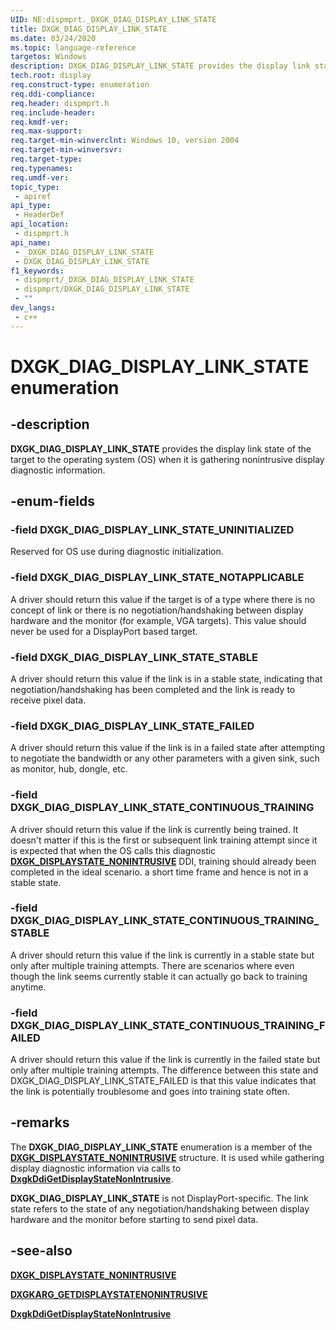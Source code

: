 ```yaml
---
UID: NE:dispmprt._DXGK_DIAG_DISPLAY_LINK_STATE
title: DXGK_DIAG_DISPLAY_LINK_STATE
ms.date: 03/24/2020
ms.topic: language-reference
targetos: Windows
description: DXGK_DIAG_DISPLAY_LINK_STATE provides the display link state of the target to the operating system (OS) when it is gathering nonintrusive display diagnostic information.
tech.root: display
req.construct-type: enumeration
req.ddi-compliance: 
req.header: dispmprt.h
req.include-header: 
req.kmdf-ver: 
req.max-support: 
req.target-min-winverclnt: Windows 10, version 2004
req.target-min-winversvr: 
req.target-type: 
req.typenames: 
req.umdf-ver: 
topic_type:
 - apiref
api_type:
 - HeaderDef
api_location:
 - dispmprt.h
api_name:
 - _DXGK_DIAG_DISPLAY_LINK_STATE
 - DXGK_DIAG_DISPLAY_LINK_STATE
f1_keywords:
 - dispmprt/_DXGK_DIAG_DISPLAY_LINK_STATE
 - dispmprt/DXGK_DIAG_DISPLAY_LINK_STATE
 - ""
dev_langs:
 - c++
---
```


# DXGK_DIAG_DISPLAY_LINK_STATE enumeration

## -description

**DXGK_DIAG_DISPLAY_LINK_STATE** provides the display link state of the target to the operating system (OS) when it is gathering nonintrusive display diagnostic information.

## -enum-fields

### -field DXGK_DIAG_DISPLAY_LINK_STATE_UNINITIALIZED

Reserved for OS use during diagnostic initialization.

### -field DXGK_DIAG_DISPLAY_LINK_STATE_NOTAPPLICABLE

A driver should return this value if the target is of a type where there is no concept of link or there is no negotiation/handshaking between display hardware and the monitor (for example, VGA targets). This value should never be used for a DisplayPort based target.

### -field DXGK_DIAG_DISPLAY_LINK_STATE_STABLE

A driver should return this value if the link is in a stable state, indicating that negotiation/handshaking has been completed and the link is ready to receive pixel data.

### -field DXGK_DIAG_DISPLAY_LINK_STATE_FAILED

A driver should return this value if the link is in a failed state after attempting to negotiate the bandwidth or any other parameters with a given sink, such as monitor, hub, dongle, etc.

### -field DXGK_DIAG_DISPLAY_LINK_STATE_CONTINUOUS_TRAINING

A driver should return this value if the link is currently being trained. It doesn't matter if this is the first or subsequent link training attempt since it is expected that when the OS calls this diagnostic [**DXGK_DISPLAYSTATE_NONINTRUSIVE**](ns-dispmprt-dxgk_displaystate_nonintrusive.md) DDI, training should already been completed in the ideal scenario. a short time frame and hence is not in a stable state.

### -field DXGK_DIAG_DISPLAY_LINK_STATE_CONTINUOUS_TRAINING_STABLE

A driver should return this value if the link is currently in a stable state but only after multiple training attempts. There are scenarios where even though the link seems currently stable it can actually go back to training anytime.

### -field DXGK_DIAG_DISPLAY_LINK_STATE_CONTINUOUS_TRAINING_FAILED

A driver should return this value if the link is currently in the failed state but only after multiple training attempts. The difference between this state and DXGK_DIAG_DISPLAY_LINK_STATE_FAILED is that this value indicates that the link is potentially troublesome and goes into training state often.

## -remarks

The **DXGK_DIAG_DISPLAY_LINK_STATE** enumeration is a member of the [**DXGK_DISPLAYSTATE_NONINTRUSIVE**](ns-dispmprt-dxgk_displaystate_nonintrusive.md) structure. It is used while gathering display diagnostic information via calls to [**DxgkDdiGetDisplayStateNonIntrusive**](nc-dispmprt-dxgkddi_getdisplaystatenonintrusive.md).

**DXGK_DIAG_DISPLAY_LINK_STATE** is not DisplayPort-specific. The link state refers to the state of any negotiation/handshaking between display hardware and the monitor before starting to send pixel data.

## -see-also

[**DXGK_DISPLAYSTATE_NONINTRUSIVE**](ns-dispmprt-dxgk_displaystate_nonintrusive.md)

[**DXGKARG_GETDISPLAYSTATENONINTRUSIVE**](ns-dispmprt-dxgkarg_getdisplaystatenonintrusive.md)

[**DxgkDdiGetDisplayStateNonIntrusive**](nc-dispmprt-dxgkddi_getdisplaystatenonintrusive.md)
